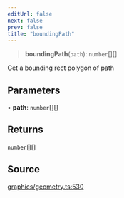 ```yaml
---
editUrl: false
next: false
prev: false
title: "boundingPath"
---
```


> **boundingPath**(`path`): `number`[][]

Get a bounding rect polygon of path

## Parameters

• **path**: `number`[][]

## Returns

`number`[][]

## Source

[graphics/geometry.ts:530](https://github.com/dgmjs/dgmjs/blob/main/packages/core/src/graphics/geometry.ts#L530)
